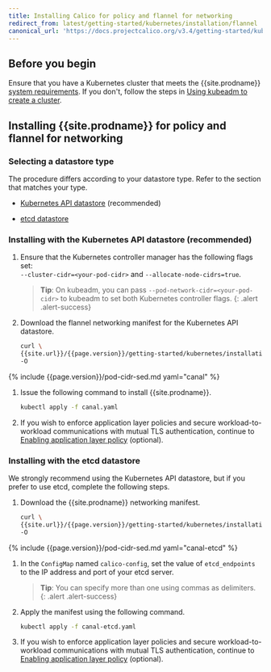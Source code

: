 ```yaml
---
title: Installing Calico for policy and flannel for networking
redirect_from: latest/getting-started/kubernetes/installation/flannel
canonical_url: 'https://docs.projectcalico.org/v3.4/getting-started/kubernetes/installation/flannel'
---
```


## Before you begin

Ensure that you have a Kubernetes cluster that meets the
{{site.prodname}} [system requirements](../requirements). If you don't,
follow the steps in [Using kubeadm to create a cluster](http://kubernetes.io/docs/getting-started-guides/kubeadm/).

## Installing {{site.prodname}} for policy and flannel for networking

### Selecting a datastore type

The procedure differs according to your datastore type. Refer to the
section that matches your type.

- [Kubernetes API datastore](#installing-with-the-kubernetes-api-datastore-recommended) (recommended)

- [etcd datastore](#installing-with-the-etcd-datastore)

### Installing with the Kubernetes API datastore (recommended)

1. Ensure that the Kubernetes controller manager has the following flags
   set: <br>
   `--cluster-cidr=<your-pod-cidr>` and `--allocate-node-cidrs=true`.

   > **Tip**: On kubeadm, you can pass `--pod-network-cidr=<your-pod-cidr>`
   > to kubeadm to set both Kubernetes controller flags.
   {: .alert .alert-success}

1. Download the flannel networking manifest for the Kubernetes API datastore.

   ```bash
   curl \
   {{site.url}}/{{page.version}}/getting-started/kubernetes/installation/hosted/canal/canal.yaml \
   -O
   ```

{% include {{page.version}}/pod-cidr-sed.md yaml="canal" %}

1. Issue the following command to install {{site.prodname}}.

   ```bash
   kubectl apply -f canal.yaml
   ```

1. If you wish to enforce application layer policies and secure workload-to-workload
   communications with mutual TLS authentication, continue to [Enabling application layer policy](app-layer-policy) (optional).

### Installing with the etcd datastore

We strongly recommend using the Kubernetes API datastore, but if you prefer to use
etcd, complete the following steps.

1. Download the {{site.prodname}} networking manifest.

   ```bash
   curl \
   {{site.url}}/{{page.version}}/getting-started/kubernetes/installation/hosted/canal/canal-etcd.yaml \
   -O
   ```

{% include {{page.version}}/pod-cidr-sed.md yaml="canal-etcd" %}

1. In the `ConfigMap` named `calico-config`, set the value of
   `etcd_endpoints` to the IP address and port of your etcd server.

   > **Tip**: You can specify more than one using commas as delimiters.
   {: .alert .alert-success}

1. Apply the manifest using the following command.

   ```bash
   kubectl apply -f canal-etcd.yaml
   ```

1. If you wish to enforce application layer policies and secure workload-to-workload
   communications with mutual TLS authentication, continue to [Enabling application layer policy](app-layer-policy) (optional).
